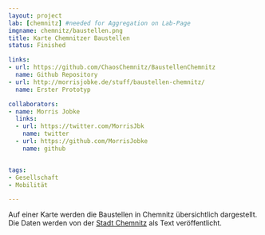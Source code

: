 ```yaml
---
layout: project
lab: [chemnitz] #needed for Aggregation on Lab-Page
imgname: chemnitz/baustellen.png
title: Karte Chemnitzer Baustellen
status: Finished

links:
- url: https://github.com/ChaosChemnitz/BaustellenChemnitz
  name: Github Repository
- url: http://morrisjobke.de/stuff/baustellen-chemnitz/
  name: Erster Prototyp

collaborators:
- name: Morris Jobke
  links:
  - url: https://twitter.com/MorrisJbk
    name: twitter
  - url: https://github.com/MorrisJobke
    name: github


tags:
- Gesellschaft
- Mobilität

---
```


Auf einer Karte werden die Baustellen in Chemnitz übersichtlich dargestellt. Die Daten werden von der [Stadt Chemnitz][] als Text veröffentlicht.

[Stadt Chemnitz]: http://www.chemnitz.de/chemnitz/de/aktuelles/baustellenservice/index.itl
